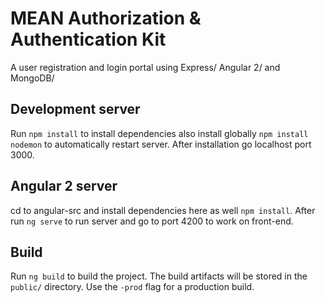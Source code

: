 # MEAN Authorization & Authentication Kit

A user registration and login portal using Express/ Angular 2/ and MongoDB/

## Development server

Run `npm install` to install dependencies also install globally `npm install nodemon` to automatically restart server. After installation go localhost port 3000.

## Angular 2 server

cd to angular-src and install dependencies here as well `npm install`. After run `ng serve` to run server and go to port 4200 to work on front-end.

## Build 

Run `ng build` to build the project. The build artifacts will be stored in the `public/` directory. Use the `-prod` flag for a production build.
